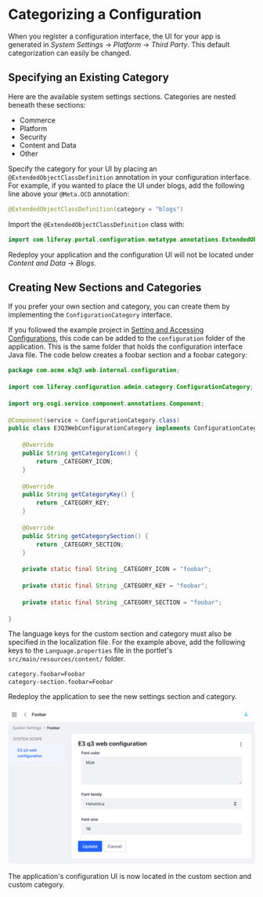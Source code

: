 # Categorizing a Configuration

When you register a configuration interface, the UI for your app is generated in *System Settings* &rarr; *Platform* &rarr; *Third Party*. This default categorization can easily be changed.

## Specifying an Existing Category

Here are the available system settings sections. Categories are nested beneath these sections:

* Commerce
* Platform
* Security
* Content and Data
* Other

Specify the category for your UI by placing an `@ExtendedObjectClassDefinition` annotation in your configuration interface. For example, if you wanted to place the UI under blogs, add the following line above your `@Meta.OCD` annotation:

```java
@ExtendedObjectClassDefinition(category = "blogs")
```

Import the `@ExtendedObjectClassDefinition` class with:

```java
import com.liferay.portal.configuration.metatype.annotations.ExtendedObjectClassDefinition
```

Redeploy your application and the configuration UI will not be located under *Content and Data* &rarr; *Blogs*.

## Creating New Sections and Categories

If you prefer your own section and category, you can create them by implementing the `ConfigurationCategory` interface.

If you followed the example project in [Setting and Accessing Configurations](./setting-and-accessing-configurations), this code can be added to the `configuration` folder of the application. This is the same folder that holds the configuration interface Java file. The code below creates a foobar section and a foobar category:

```java
package com.acme.e3q3.web.internal.configuration;

import com.liferay.configuration.admin.category.ConfigurationCategory;

import org.osgi.service.component.annotations.Component;

@Component(service = ConfigurationCategory.class)
public class E3Q3WebConfigurationCategory implements ConfigurationCategory {

	@Override
	public String getCategoryIcon() {
		return _CATEGORY_ICON;
	}

	@Override
	public String getCategoryKey() {
		return _CATEGORY_KEY;
	}

	@Override
	public String getCategorySection() {
		return _CATEGORY_SECTION;
	}

	private static final String _CATEGORY_ICON = "foobar";

	private static final String _CATEGORY_KEY = "foobar";

	private static final String _CATEGORY_SECTION = "foobar";

}
```

The language keys for the custom section and category must also be specified in the localization file. For the example above, add the following keys to the `Language.properties` file in the portlet's `src/main/resources/content/` folder.

```properties
category.foobar=Foobar
category-section.foobar=Foobar
```

Redeploy the application to see the new settings section and category.

![The configuration UI is now in the custom category](./categorizing-a-configuration/images/01.png)

The application's configuration UI is now located in the custom section and custom category.